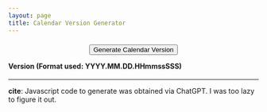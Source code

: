 ```yaml
---
layout: page
title: Calendar Version Generator
---
```


<div style="text-align: center; margin-top: 20px;">
    <button id="generateButton">Generate Calendar Version</button>
</div>

<p><b>Version (Format used: YYYY.MM.DD.HHmmssSSS)</b></p>
<p style="text-align: center; font-size: 18px;"><span id="calenderVersionValue"></span></p>

<!-- Include Day.js from a CDN -->

<script src="https://cdn.jsdelivr.net/npm/dayjs@1/dayjs.min.js"></script>

<script>
    function generateCalendarVersion() {
        let now = dayjs();

        let calendarVersion = now.format("YYYY.MM.DD.HHmmssSSS");

        document.getElementById('calenderVersionValue').textContent = calendarVersion;
    }

    document.getElementById('generateButton').addEventListener('click', generateCalendarVersion);

    // Run the function immediately when the page loads

    window.onload = function() {
        generateCalendarVersion();
    };
</script>

---

**cite**: Javascript code to generate was obtained via ChatGPT. I was too lazy to figure it out.